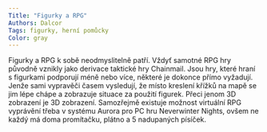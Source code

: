 ```yaml
---
Title: "Figurky a RPG"
Authors: Dalcor
Tags: figurky, herní pomůcky 
Color: gray
---
```

Figurky a RPG k sobě neodmyslitelně patří. Vždyť samotné RPG hry původně vznikly jako derivace taktické hry Chainmail. Jsou hry, které hraní s figurkami podporují méně nebo více, některé je dokonce přímo vyžadují. Jenže sami vypravěči časem vysledují, že místo kreslení křížků na mapě se jim lépe chápe a zobrazuje situace za použití figurek. Přeci jenom 3D zobrazení je 3D zobrazení. Samozřejmě existuje možnost virtuální RPG vyprávění třeba v systému Aurora pro PC hru Neverwinter Nights, ovšem ne každý má doma promítačku, plátno a 5 nadupaných písíček.
